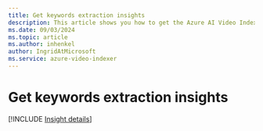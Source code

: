 ```yaml
---
title: Get keywords extraction insights
description: This article shows you how to get the Azure AI Video Indexer keywords extraction insights.
ms.date: 09/03/2024
ms.topic: article
ms.author: inhenkel
author: IngridAtMicrosoft
ms.service: azure-video-indexer
---
```


# Get keywords extraction insights

[!INCLUDE [Insight details](./includes/keywords.md)]
